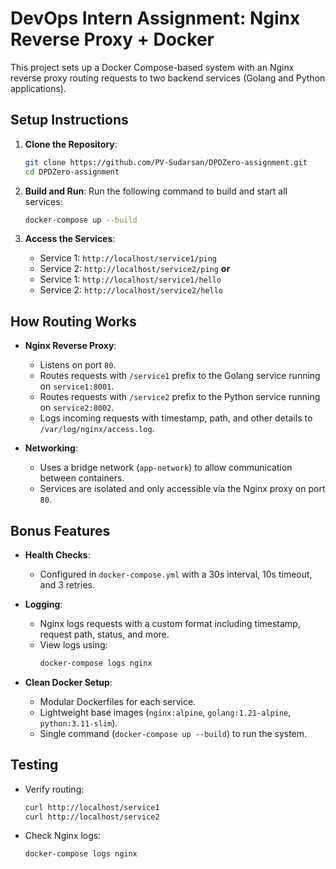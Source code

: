 # DevOps Intern Assignment: Nginx Reverse Proxy + Docker

This project sets up a Docker Compose-based system with an Nginx reverse proxy routing requests to two backend services (Golang and Python applications).

## Setup Instructions

1. **Clone the Repository**:
   ```bash
   git clone https://github.com/PV-Sudarsan/DPDZero-assignment.git
   cd DPDZero-assignment
   ```

2. **Build and Run**:
   Run the following command to build and start all services:
   ```bash
   docker-compose up --build
   ```

3. **Access the Services**:
   - Service 1: `http://localhost/service1/ping`
   - Service 2: `http://localhost/service2/ping`
   **or**
   - Service 1: `http://localhost/service1/hello`
   - Service 2: `http://localhost/service2/hello`
   

## How Routing Works

- **Nginx Reverse Proxy**:
  - Listens on port `80`.
  - Routes requests with `/service1` prefix to the Golang service running on `service1:8001`.
  - Routes requests with `/service2` prefix to the Python service running on `service2:8002`.
  - Logs incoming requests with timestamp, path, and other details to `/var/log/nginx/access.log`.

- **Networking**:
  - Uses a bridge network (`app-network`) to allow communication between containers.
  - Services are isolated and only accessible via the Nginx proxy on port `80`.

## Bonus Features

- **Health Checks**:
  - Configured in `docker-compose.yml` with a 30s interval, 10s timeout, and 3 retries.

- **Logging**:
  - Nginx logs requests with a custom format including timestamp, request path, status, and more.
  - View logs using:
    ```bash
    docker-compose logs nginx
    ```

- **Clean Docker Setup**:
  - Modular Dockerfiles for each service.
  - Lightweight base images (`nginx:alpine`, `golang:1.21-alpine`, `python:3.11-slim`).
  - Single command (`docker-compose up --build`) to run the system.

## Testing

- Verify routing:
  ```bash
  curl http://localhost/service1
  curl http://localhost/service2
  ```
- Check Nginx logs:
  ```bash
  docker-compose logs nginx
  ```
